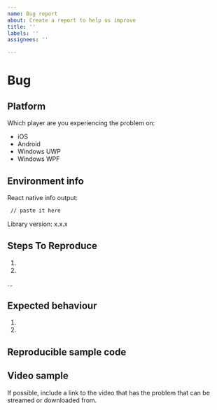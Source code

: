```yaml
---
name: Bug report
about: Create a report to help us improve
title: ''
labels: ''
assignees: ''

---
```


# Bug

<!--
  Before opening a ticket
    * Ensure the issue has not been already reported
    * Please test using the latest release of the library, as maybe said bug has been already fixed.
    * Provide a clear and concise description of what the bug is.
    * If the library has multiple install methods, describe installation method (e.g., pod, not pod, with jetifier etc)
    * Include screenshots if needed.
-->

## Platform
<!--
  Platform where your bug is happening.
-->
Which player are you experiencing the problem on:
* iOS
* Android
* Windows UWP
* Windows WPF

## Environment info

<!--
  Run `react-native info` in your terminal and copy the results here. Also, include the *precise* version number of this library that you are using in the project
-->

React native info output:

```bash
 // paste it here
```

Library version: x.x.x

## Steps To Reproduce

<!--
 Issues without reproduction steps or code are likely to stall.
-->

1.
2.
...

## Expected behaviour

1.
2.

## Reproducible sample code

<!--
 Please add to your issue a repro, a fresh codebase with the minimal changes so that the bug can be tested in isolation
-->

## Video sample
If possible, include a link to the video that has the problem that can be streamed or downloaded from.
